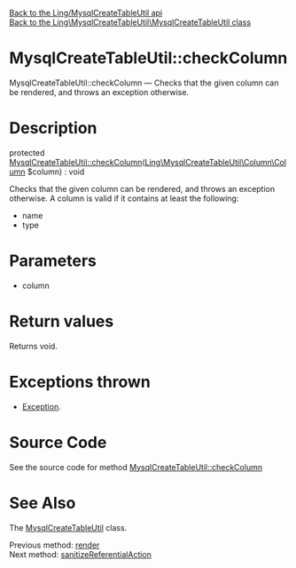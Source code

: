 [Back to the Ling/MysqlCreateTableUtil api](https://github.com/lingtalfi/MysqlCreateTableUtil/blob/master/doc/api/Ling/MysqlCreateTableUtil.md)<br>
[Back to the Ling\MysqlCreateTableUtil\MysqlCreateTableUtil class](https://github.com/lingtalfi/MysqlCreateTableUtil/blob/master/doc/api/Ling/MysqlCreateTableUtil/MysqlCreateTableUtil.md)


MysqlCreateTableUtil::checkColumn
================



MysqlCreateTableUtil::checkColumn — Checks that the given column can be rendered, and throws an exception otherwise.




Description
================


protected [MysqlCreateTableUtil::checkColumn](https://github.com/lingtalfi/MysqlCreateTableUtil/blob/master/doc/api/Ling/MysqlCreateTableUtil/MysqlCreateTableUtil/checkColumn.md)([Ling\MysqlCreateTableUtil\Column\Column](https://github.com/lingtalfi/MysqlCreateTableUtil/blob/master/doc/api/Ling/MysqlCreateTableUtil/Column/Column.md) $column) : void




Checks that the given column can be rendered, and throws an exception otherwise.
A column is valid if it contains at least the following:
- name
- type




Parameters
================


- column

    


Return values
================

Returns void.


Exceptions thrown
================

- [Exception](http://php.net/manual/en/class.exception.php).&nbsp;







Source Code
===========
See the source code for method [MysqlCreateTableUtil::checkColumn](https://github.com/lingtalfi/MysqlCreateTableUtil/blob/master/MysqlCreateTableUtil.php#L346-L356)


See Also
================

The [MysqlCreateTableUtil](https://github.com/lingtalfi/MysqlCreateTableUtil/blob/master/doc/api/Ling/MysqlCreateTableUtil/MysqlCreateTableUtil.md) class.

Previous method: [render](https://github.com/lingtalfi/MysqlCreateTableUtil/blob/master/doc/api/Ling/MysqlCreateTableUtil/MysqlCreateTableUtil/render.md)<br>Next method: [sanitizeReferentialAction](https://github.com/lingtalfi/MysqlCreateTableUtil/blob/master/doc/api/Ling/MysqlCreateTableUtil/MysqlCreateTableUtil/sanitizeReferentialAction.md)<br>

